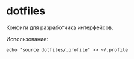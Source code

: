 dotfiles
========

Конфиги для разработчика интерфейсов.

Использование:
    
    echo "source dotfiles/.profile" >> ~/.profile